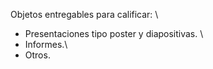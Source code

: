 Objetos entregables para calificar: \\

* Presentaciones tipo poster y diapositivas. \\
* Informes.\\
* Otros.

